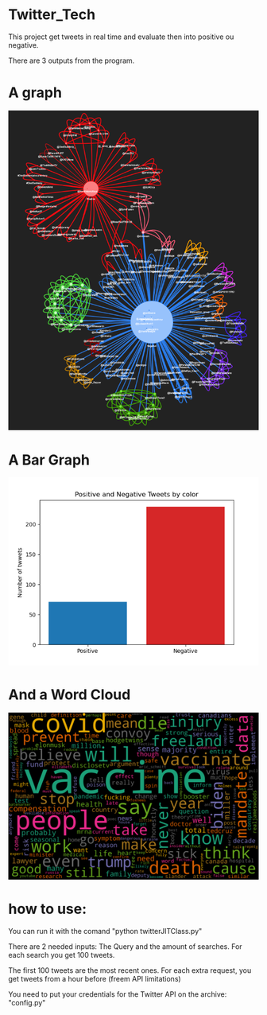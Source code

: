 ﻿# Twitter_Tech

This project get tweets in real time and evaluate then into positive ou negative.

There are 3 outputs from the program.

# A graph

![alt text](https://github.com/walterBSG/Twitter_Tech/blob/main/img/Example.png)

# A Bar Graph

![alt text](https://github.com/walterBSG/Twitter_Tech/blob/main/img/tweetBar.png)

# And a Word Cloud

![alt text](https://github.com/walterBSG/Twitter_Tech/blob/main/img/wordcloud.png)

# how to use:

You can run it with the comand "python twitterJITClass.py"

There are 2 needed inputs:
The Query and the amount of searches. For each search you get 100 tweets. 

The first 100 tweets are the most recent ones. For each extra request, you get tweets from a hour before (freem API limitations)

You need to put your credentials for the Twitter API on the archive: "config.py"
